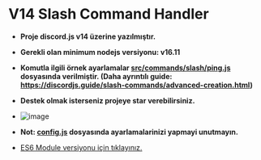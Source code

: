 # V14 Slash Command Handler
- **Proje discord.js v14 üzerine yazılmıştır.**
- **Gerekli olan minimum nodejs versiyonu: v16.11**
- **Komutla ilgili örnek ayarlamalar [src/commands/slash/ping.js](https://github.com/memte/v14-slash-command-handler/blob/main/src/commands/slash/ping.js) dosyasında verilmiştir. (Daha ayrıntılı guide: https://discordjs.guide/slash-commands/advanced-creation.html)**
- **Destek olmak isterseniz projeye star verebilirsiniz.**

- ![image](https://user-images.githubusercontent.com/63320170/175336722-373eaf92-1454-4bce-b97c-e8a629c2628e.png)

- **Not: [config.js](https://github.com/memte/v14-slash-command-handler/blob/main/src/config.js) dosyasında ayarlamalarinizi yapmayi unutmayın.**
- [ES6 Module versiyonu için tıklayınız.](https://github.com/memte/v14-slash-command-handler/tree/es6)
